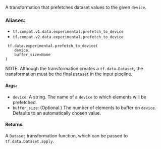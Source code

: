 A transformation that prefetches dataset values to the given `device`.
### Aliases:
- `tf.compat.v1.data.experimental.prefetch_to_device`
- `tf.compat.v2.data.experimental.prefetch_to_device`

```
 tf.data.experimental.prefetch_to_device(
    device,
    buffer_size=None
)
```
NOTE: Although the transformation creates a `tf.data.Dataset`, the transformation must be the final `Dataset` in the input pipeline.
#### Args:
- `device`: A string. The name of a `device` to which elements will be prefetched.
- `buffer_size`: (Optional.) The number of elements to buffer on `device`. Defaults to an automatically chosen value.
#### Returns:
A `Dataset` transformation function, which can be passed to `tf.data.Dataset.apply`.
